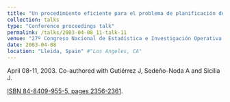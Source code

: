 ```yaml
---
title: "Un procedimiento eficiente para el problema de planificación de la producción/reposición con capacidades de almacenamiento" #"Conference Proceeding talk 3 on Relevant Topic in Your Field"
collection: talks
type: "Conference proceedings talk"
permalink: /talks/2003-04-08_11-talk-11
venue: "27º Congreso Nacional de Estadística e Investigación Operativa (SEIO)" #"Testing Institute of America 2014 Annual Conference"
date: 2003-04-08
location: "Lleida, Spain" #"Los Angeles, CA"
---
```

April 08-11, 2003. Co-authored with Gutiérrez J, Sedeño-Noda A and Sicilia J.

[ISBN 84-8409-955-5, pages 2356-2361](https://dialnet.unirioja.es/servlet/articulo?codigo=1167591). 